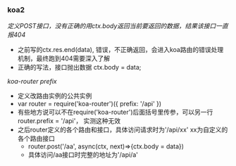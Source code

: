 ### koa2
*定义POST接口，没有正确的用ctx.body返回当前要返回的数据，结果该接口一直报404*
* 之前写的ctx.res.end(data), 错误，不正确返回，会进入koa路由的错误处理机制，最终跑到404需要深入了解
* 正确的写法，接口抛出数据 ctx.body = data;

*koa-router prefix*
* 定义改路由实例的公共实例
* var router = require('koa-router')({ prefix: '/api' })
* 有些地方说可以不在require('koa-router')后面括号里传参，可以另一行 router.prefix = '/api'， 实测这种无效
* 之后router定义的各个路由和接口，具体访问请求时为'/api/xx'  xx为自定义的各个路由接口
    - router.post('/aa', async(ctx, next)=>{ctx.body = data})     
    - 具体访问/aa接口时完整的地址为'/api/a'

